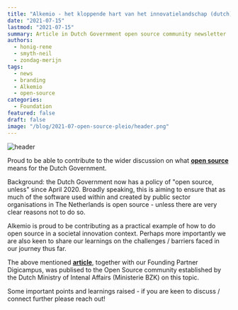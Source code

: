 ```yaml
---
title: "Alkemio - het kloppende hart van het innovatielandschap (dutch)"
date: "2021-07-15"
lastmod: "2021-07-15"
summary: Article in Dutch Government open source community newsletter
authors:
  - honig-rene
  - smyth-neil
  - zondag-merijn
tags:
  - news
  - branding
  - Alkemio
  - open-source
categories:
  - Foundation
featured: false
draft: false
image: "/blog/2021-07-open-source-pleio/header.png"
---
```


![header](/blog/2021-07-open-source-pleio/header.png)

Proud to be able to contribute to the wider discussion on what [**open source**](https://opensource.pleio.nl/news/view/09270d3d-c823-40e8-b2e4-ab562be114e6/alkemio-het-kloppende-hart-van-het-innovatielandschap) means for the Dutch Government. 

Background: the Dutch Government now has a policy of "open source, unless" since April 2020. Broadly speaking, this is aiming to ensure that as much of the software used within and created by public sector organisations in The Netherlands is open source - unless there are very clear reasons not to do so. 

Alkemio is proud to be contributing as a practical example of how to do open source in a societal innovation context. Perhaps more importantly we are also keen to share our learnings on the challenges / barriers faced in our journey thus far. 

The above mentioned [**article**](https://opensource.pleio.nl/news/view/09270d3d-c823-40e8-b2e4-ab562be114e6/alkemio-het-kloppende-hart-van-het-innovatielandschap), together with our Founding Partner Digicampus, was publised to the Open Source community established by the Dutch Ministry of Intenal Affairs (Ministerie BZK) on this topic.

Some important points and learnings raised - if you are keen to discuss / connect further please reach out!
